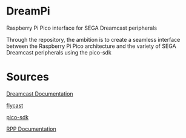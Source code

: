 # DreamPi
Raspberry Pi Pico interface for SEGA Dreamcast peripherals

Through the repository, the ambition is to create a seamless interface between the Raspberry Pi Pico architecture
and the variety of SEGA Dreamcast peripherals using the pico-sdk

# Sources

[Dreamcast Documentation](https://github.com/Kochise/dreamcast-docs)

[flycast](https://github.com/flyinghead/flycast)

[pico-sdk](https://github.com/raspberrypi/pico-sdk)

[RPP Documentation](https://www.raspberrypi.com/documentation/microcontrollers/raspberry-pi-pico.html)

